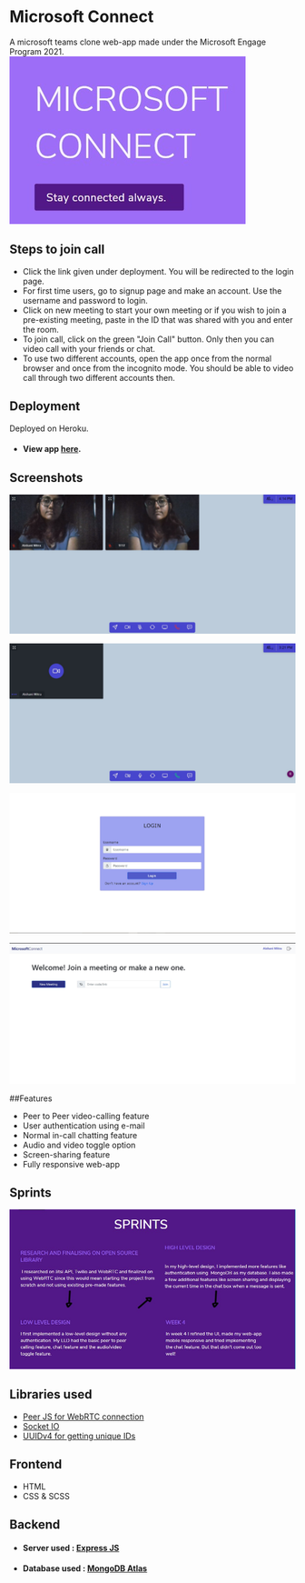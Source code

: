 # Microsoft Connect

A microsoft teams clone web-app made under the Microsoft Engage Program 2021. <br>
![App Screenshot](./screenshots/app.jpg)

## Steps to join call
- Click the link given under deployment. You will be redirected to the login page.
- For first time users, go to signup page and make an account. Use the username and password to login.
- Click on new meeting to start your own meeting or if you wish to join a pre-existing meeting, paste in the ID that was shared with you and enter the room.
- To join call, click on the green "Join Call" button. Only then you can video call with your friends or chat.
- To use two different accounts, open the app once from the normal browser and once from the incognito mode. You should be able to video call through two different accounts then.

## Deployment
Deployed on Heroku.
- #### View app [here](https://microsoft-connect.herokuapp.com/).

## Screenshots

![App Screenshot](./screenshots/2call.jpg)

![App Screenshot](./screenshots/room.jpg)

![App Screenshot](./screenshots/login.jpg)

![App Screenshot](./screenshots/meeting.jpg)

##Features
- Peer to Peer video-calling feature
- User authentication using e-mail
- Normal in-call chatting feature 
- Audio and video toggle option
- Screen-sharing feature
- Fully responsive web-app

## Sprints 
![App_Screenshot](./screenshots/sprints.jpg)

## Libraries used
- [Peer JS for WebRTC connection](https://peerjs.com)
- [Socket IO](https://socket.io/)
- [UUIDv4 for getting unique IDs](https://www.npmjs.com/package/uuidv4)

## Frontend
- HTML
- CSS & SCSS

## Backend
- #### Server used : [Express JS](https://expressjs.com/)
- #### Database used : [MongoDB Atlas](https://www.mongodb.com/cloud/atlas)




